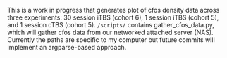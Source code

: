 This is a work in progress that generates plot of cfos density data across three experiments: 30 session iTBS (cohort 6), 1 session iTBS (cohort 5), and 1 session cTBS (cohort 5). `/scripts/` contains gather_cfos_data.py, which will gather cfos data from our networked attached server (NAS). Currently the paths are specific to my computer but future commits will implement an argparse-based approach.
